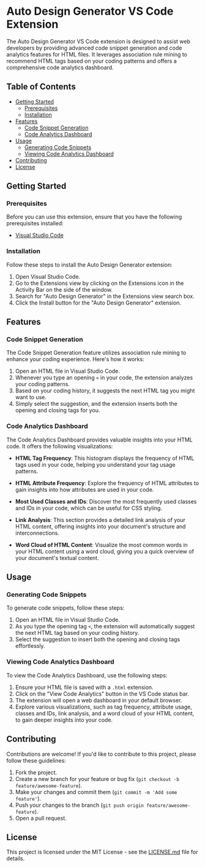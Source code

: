 # Auto Design Generator VS Code Extension

The Auto Design Generator VS Code extension is designed to assist web developers by providing advanced code snippet generation and code analytics features for HTML files. It leverages association rule mining to recommend HTML tags based on your coding patterns and offers a comprehensive code analytics dashboard.

## Table of Contents

- [Getting Started](#getting-started)
  - [Prerequisites](#prerequisites)
  - [Installation](#installation)
- [Features](#features)
  - [Code Snippet Generation](#code-snippet-generation)
  - [Code Analytics Dashboard](#code-analytics-dashboard)
- [Usage](#usage)
  - [Generating Code Snippets](#generating-code-snippets)
  - [Viewing Code Analytics Dashboard](#viewing-code-analytics-dashboard)
- [Contributing](#contributing)
- [License](#license)

## Getting Started

### Prerequisites

Before you can use this extension, ensure that you have the following prerequisites installed:

- [Visual Studio Code](https://code.visualstudio.com/)

### Installation

Follow these steps to install the Auto Design Generator extension:

1. Open Visual Studio Code.
2. Go to the Extensions view by clicking on the Extensions icon in the Activity Bar on the side of the window.
3. Search for "Auto Design Generator" in the Extensions view search box.
4. Click the Install button for the "Auto Design Generator" extension.

## Features

### Code Snippet Generation

The Code Snippet Generation feature utilizes association rule mining to enhance your coding experience. Here's how it works:

1. Open an HTML file in Visual Studio Code.
2. Whenever you type an opening `<` in your code, the extension analyzes your coding patterns.
3. Based on your coding history, it suggests the next HTML tag you might want to use.
4. Simply select the suggestion, and the extension inserts both the opening and closing tags for you.

### Code Analytics Dashboard

The Code Analytics Dashboard provides valuable insights into your HTML code. It offers the following visualizations:

- **HTML Tag Frequency**: This histogram displays the frequency of HTML tags used in your code, helping you understand your tag usage patterns.

- **HTML Attribute Frequency**: Explore the frequency of HTML attributes to gain insights into how attributes are used in your code.

- **Most Used Classes and IDs**: Discover the most frequently used classes and IDs in your code, which can be useful for CSS styling.

- **Link Analysis**: This section provides a detailed link analysis of your HTML content, offering insights into your document's structure and interconnections.

- **Word Cloud of HTML Content**: Visualize the most common words in your HTML content using a word cloud, giving you a quick overview of your document's textual content.

## Usage

### Generating Code Snippets

To generate code snippets, follow these steps:

1. Open an HTML file in Visual Studio Code.
2. As you type the opening tag `<`, the extension will automatically suggest the next HTML tag based on your coding history.
3. Select the suggestion to insert both the opening and closing tags effortlessly.

### Viewing Code Analytics Dashboard

To view the Code Analytics Dashboard, use the following steps:

1. Ensure your HTML file is saved with a `.html` extension.
2. Click on the "View Code Analytics" button in the VS Code status bar.
3. The extension will open a web dashboard in your default browser.
4. Explore various visualizations, such as tag frequency, attribute usage, classes and IDs, link analysis, and a word cloud of your HTML content, to gain deeper insights into your code.

## Contributing

Contributions are welcome! If you'd like to contribute to this project, please follow these guidelines:

1. Fork the project.
2. Create a new branch for your feature or bug fix (`git checkout -b feature/awesome-feature`).
3. Make your changes and commit them (`git commit -m 'Add some feature'`).
4. Push your changes to the branch (`git push origin feature/awesome-feature`).
5. Open a pull request.

## License

This project is licensed under the MIT License - see the [LICENSE.md](LICENSE.md) file for details.
